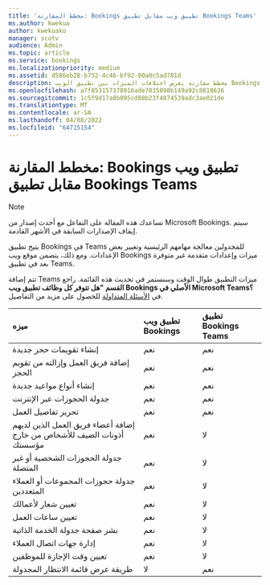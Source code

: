 ```yaml
---
title: 'مخطط المقارنة: Bookings تطبيق ويب مقابل تطبيق Bookings Teams'
ms.author: kwekua
author: kwekuako
manager: scotv
audience: Admin
ms.topic: article
ms.service: bookings
ms.localizationpriority: medium
ms.assetid: d586eb28-b752-4c46-bf92-00a0c5ad781d
description: مخطط مقارنة يعرض اختلافات الميزات بين تطبيق الويب Bookings وتطبيق Bookings Teams.
ms.openlocfilehash: a7f853157378916ade7035898b149a92c8818636
ms.sourcegitcommit: 1c5f9d17a8b095cd88b23f4874539adc3ae021de
ms.translationtype: MT
ms.contentlocale: ar-SA
ms.lasthandoff: 04/08/2022
ms.locfileid: "64715154"
---
```

# <a name="comparison-chart-bookings-web-app-vs-bookings-teams-app"></a>مخطط المقارنة: Bookings تطبيق ويب مقابل تطبيق Bookings Teams

> [!NOTE]
> تساعدك هذه المقالة على التفاعل مع أحدث إصدار من Microsoft Bookings. سيتم إيقاف الإصدارات السابقة في الأشهر القادمة.

يتيح تطبيق Bookings في Teams للمجدولين معالجة مهامهم الرئيسية وتغيير بعض الإعدادات. ومع ذلك، يتضمن موقع ويب Bookings ميزات وإعدادات متقدمة غير متوفرة بعد في تطبيق Teams.

تتم إضافة Teams ميزات التطبيق طوال الوقت وسنستمر في تحديث هذه القائمة. راجع **القسم "هل تتوفر كل وظائف تطبيق ويب Bookings الأصلي في Microsoft Teams؟** في [الأسئلة المتداولة](bookings-faq.yml) للحصول على مزيد من التفاصيل.

| ميزه | تطبيق ويب Bookings | تطبيق Bookings Teams |
|:---|:---|:---|
| إنشاء تقويمات حجز جديدة | نعم | نعم |
| إضافة فريق العمل وإزالته من تقويم الحجز | نعم | نعم |
| إنشاء أنواع مواعيد جديدة | نعم | نعم |
| جدولة الحجوزات عبر الإنترنت | نعم | نعم |
| تحرير تفاصيل العمل | نعم | نعم |
| إضافة أعضاء فريق العمل الذين لديهم أذونات الضيف للأشخاص من خارج مؤسستك | نعم | لا |
| جدولة الحجوزات الشخصية أو غير المتصلة | نعم | لا |
| جدولة حجوزات المجموعات أو العملاء المتعددين | نعم | لا |
| تعيين شعار لأعمالك | نعم | لا |
| تعيين ساعات العمل | نعم | لا |
| نشر صفحة جدولة الخدمة الذاتية | نعم | لا |
| إدارة جهات اتصال العملاء | نعم | لا |
| تعيين وقت الإجازة للموظفين | نعم | لا |
| طريقة عرض قائمة الانتظار المجدولة | لا | نعم |
